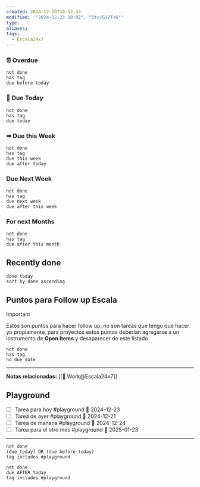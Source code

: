 ```yaml
---
created: 2024-12-20T10:52:43
modified: '"2024-12-23 10:02", "1tc/G12T+6"'
type: 
aliases: 
tags:
  - Escala24x7
---
```




### ⏰ Overdue
```tasks
not done
has tag
due before today
```

###  📅 Due Today
```tasks
not done
has tag
due today
```
### ➡ Due this Week
```tasks
not done
has tag
due this week
due after today
```
### Due Next Week
```tasks
not done
has tag
due next week
due after this week
```
### For next Months
```tasks
not done
has tag
due after this month
```

## Recently done

```tasks
done today
sort by done ascending
```

## Puntos para Follow up Escala

> [!Important]
> Estos son puntos para hacer follow up, no son tareas que tengo que hacer yo propiamente, para proyectos estos puntos deberían agregarse a un instrumento de **Open Items** y desaparecer de este listado

```tasks
not done
has tag
no due date
```










--- 
 **Notas relacionadas:**
[[👷 Work@Escala24x7]]


## Playground

- [ ] Tarea para hoy #playground 📅 2024-12-23 
- [ ] Tarea de ayer #playground 📅 2024-12-21
- [ ] Tarea de mañana #playground 📅 2024-12-24 
- [ ] Tarea para el otro mes #playground 📅 2025-01-23 

---
```tasks
not done
(due today) OR (due before today)
tag includes #playground
```


```tasks
not done
due AFTER today
tag includes #playground
```